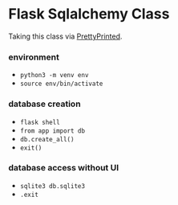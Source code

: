 # Flask Sqlalchemy Class

Taking this class via [PrettyPrinted](https://courses.prettyprinted.com/).

### environment

- `python3 -m venv env`
- `source env/bin/activate`

### database creation

- `flask shell`
- `from app import db`
- `db.create_all()`
- `exit()`

### database access without UI

- `sqlite3 db.sqlite3`
- `.exit` 